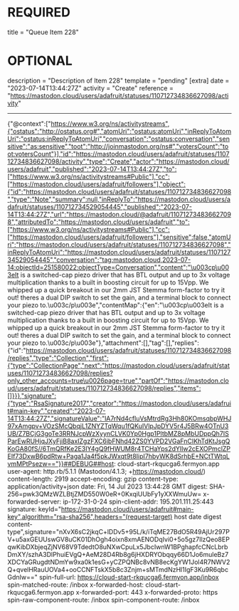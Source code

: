 
# REQUIRED
title = "Queue Item 228"
# OPTIONAL
description = "Description of Item 228"
template = "pending"
[extra]
date = "2023-07-14T13:44:27Z"
activity = "Create"
reference = "https://mastodon.cloud/users/adafruit/statuses/110712734836627098/activity"

---
{"@context":["https://www.w3.org/ns/activitystreams",{"ostatus":"http://ostatus.org#","atomUri":"ostatus:atomUri","inReplyToAtomUri":"ostatus:inReplyToAtomUri","conversation":"ostatus:conversation","sensitive":"as:sensitive","toot":"http://joinmastodon.org/ns#","votersCount":"toot:votersCount"}],"id":"https://mastodon.cloud/users/adafruit/statuses/110712734836627098/activity","type":"Create","actor":"https://mastodon.cloud/users/adafruit","published":"2023-07-14T13:44:27Z","to":["https://www.w3.org/ns/activitystreams#Public"],"cc":["https://mastodon.cloud/users/adafruit/followers"],"object":{"id":"https://mastodon.cloud/users/adafruit/statuses/110712734836627098","type":"Note","summary":null,"inReplyTo":"https://mastodon.cloud/users/adafruit/statuses/110712734529054445","published":"2023-07-14T13:44:27Z","url":"https://mastodon.cloud/@adafruit/110712734836627098","attributedTo":"https://mastodon.cloud/users/adafruit","to":["https://www.w3.org/ns/activitystreams#Public"],"cc":["https://mastodon.cloud/users/adafruit/followers"],"sensitive":false,"atomUri":"https://mastodon.cloud/users/adafruit/statuses/110712734836627098","inReplyToAtomUri":"https://mastodon.cloud/users/adafruit/statuses/110712734529054445","conversation":"tag:mastodon.cloud,2023-07-14:objectId=251580022:objectType=Conversation","content":"\u003cp\u003eIt is a switched-cap piezo driver that has BTL output and up to 3x voltage multiplication thanks to a built in boosting circuit for up to 15Vpp. We whipped up a quick breakout in our 2mm JST Stemma form-factor to try it out! theres a dual DIP switch to set the gain, and a terminal block to connect your piezo to.\u003c/p\u003e","contentMap":{"en":"\u003cp\u003eIt is a switched-cap piezo driver that has BTL output and up to 3x voltage multiplication thanks to a built in boosting circuit for up to 15Vpp. We whipped up a quick breakout in our 2mm JST Stemma form-factor to try it out! theres a dual DIP switch to set the gain, and a terminal block to connect your piezo to.\u003c/p\u003e"},"attachment":[],"tag":[],"replies":{"id":"https://mastodon.cloud/users/adafruit/statuses/110712734836627098/replies","type":"Collection","first":{"type":"CollectionPage","next":"https://mastodon.cloud/users/adafruit/statuses/110712734836627098/replies?only_other_accounts=true\u0026page=true","partOf":"https://mastodon.cloud/users/adafruit/statuses/110712734836627098/replies","items":[]}}},"signature":{"type":"RsaSignature2017","creator":"https://mastodon.cloud/users/adafruit#main-key","created":"2023-07-14T13:44:27Z","signatureValue":"lA7rNd4cfluVsMtrdRg3Hh80KOmsqbpWHJ97xAmgpv+VOzSMcQbqjL1ZNYZTqWqu1fQKuIVlpJpDYV5r4J5BRw4OTnU3UB/Z7BCjG3goTe3RRNJcpWzXyynCLVK0Yp0Hgp1PltbMZ8pMbUDppQh7ISParEwRUHjqJXyFjiB8axIZgzFXC6ibFNhd42ZS0YVPD2VGaFnCIKhTdKtJsgQKoGA80fS//6TmQRfKe2E3IY4gQ9fHWUM8r4TCHaYps2dYlIw2cEXOPmclZPEIf73DxwB6pdRtw+Paga1Ja4f5pkJWxqt9t8IipI7hbyWK8dSrhbE+NCtTWtqLvmMPtPsezw=="}}##DEBUG##host: cloud-start-rkqucga6.fermyon.app
user-agent: http.rb/5.1.1 (Mastodon/4.1.3; +https://mastodon.cloud/)
content-length: 2919
accept-encoding: gzip
content-type: application/activity+json
date: Fri, 14 Jul 2023 13:44:28 GMT
digest: SHA-256=pwk3QMzWZLBtjZMD550W0eR+0KxqiUUbFy1yXXWmuUw=
x-forwarded-server: ip-172-31-0-24
spin-client-addr: 195.201.111.25:443
signature: keyId="https://mastodon.cloud/users/adafruit#main-key",algorithm="rsa-sha256",headers="(request-target) host date digest content-type",signature="nXvX6sC2jkqC+lDDv5+95L/k/iTqME27BdO5R49AjUr297PV+u5axGEUUswGV8uCK01DhOgh4oixn8xmAENODqIvi0+5o5gz7IlzQeo8EPqwKibDXbjeqZjNV68V9TdedtO8uNXwCpuLx5JbcIwnW1BPghapfcCNcLbrbDmXY/szhA3DlPhuiEVgQ+AeM28D4Rb8g6jHXDRYObqqy66D1Jo6muleBz7XDCYaGRugdtNDmYw9xa0k1esG+yCZPQNBc8vNB8ecKgYW1Jol4R7NWV2Q+qvelHRauUOVa4+ooCCNFTskX5b8c3Znjm+sMTmdNzHl1IgF3Ku9R6qbcGdnIw=="
spin-full-url: https://cloud-start-rkqucga6.fermyon.app/inbox
spin-matched-route: /inbox
x-forwarded-host: cloud-start-rkqucga6.fermyon.app
x-forwarded-port: 443
x-forwarded-proto: https
spin-raw-component-route: /inbox
spin-component-route: /inbox

